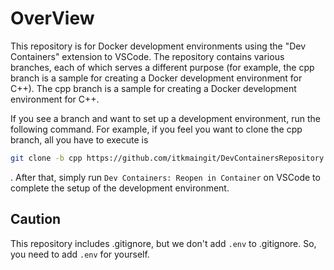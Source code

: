 # OverView

This repository is for Docker development environments using the "Dev Containers" extension to VSCode. The repository contains various branches, each of which serves a different purpose (for example, the cpp branch is a sample for creating a Docker development environment for C++). The cpp branch is a sample for creating a Docker development environment for C++.

If you see a branch and want to set up a development environment, run the following command. For example, if you feel you want to clone the cpp branch, all you have to execute is

```bash
git clone -b cpp https://github.com/itkmaingit/DevContainersRepository.git
```

. After that, simply run `Dev Containers: Reopen in Container` on VSCode to complete the setup of the development environment.

## Caution

This repository includes .gitignore, but we don't add `.env` to .gitignore. So, you need to add `.env` for yourself.
